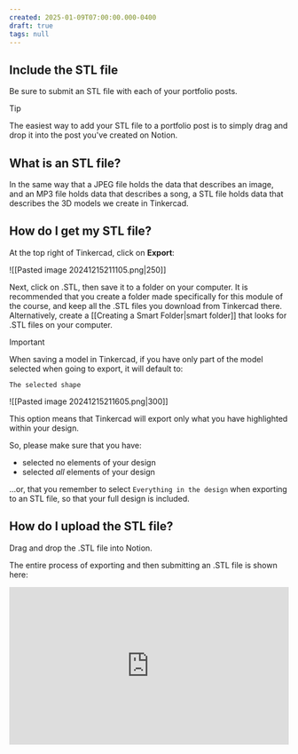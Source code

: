 ```yaml
---
created: 2025-01-09T07:00:00.000-0400
draft: true
tags: null
---
```


## Include the STL file

Be sure to submit an STL file with each of your portfolio posts.

> [!TIP]
> 
> The easiest way to add your STL file to a portfolio post is to simply drag and drop it into the post you've created on Notion.

## What is an STL file?

In the same way that a JPEG file holds the data that describes an image, and an MP3 file holds data that describes a song, a STL file holds data that describes the 3D models we create in Tinkercad.

## How do I get my STL file?

At the top right of Tinkercad, click on **Export**:

![[Pasted image 20241215211105.png|250]]

Next, click on .STL, then save it to a folder on your computer. It is recommended that you create a folder made specifically for this module of the course, and keep all the .STL files you download from Tinkercad there. Alternatively, create a [[Creating a Smart Folder|smart folder]] that looks for .STL files on your computer.

>[!IMPORTANT]
> 
> When saving a model in Tinkercad, if you have only part of the model selected when going to export, it will default to:
> 
>  `The selected shape`
> 
> ![[Pasted image 20241215211605.png|300]]
> 
>  This option means that Tinkercad will export only what you have highlighted within your design.
>  
>  So, please make sure that you have:
>  
>  - selected no elements of your design 
>  - selected *all* elements of your design
>    
>  ...or, that you remember to select `Everything in the design` when exporting to an STL file, so that your full design is included.

## How do I upload the STL file?

Drag and drop the .STL file into Notion.

The entire process of exporting and then submitting an .STL file is shown here:

 <div style="padding:56.25% 0 0 0;position:relative;">
	<iframe src="https://player.vimeo.com/video/1054769797?h=f26745ad26&amp;badge=0&amp;autopause=0&amp;player_id=0&amp;app_id=58479&portrait=0&byline=0&title=0" frameborder="0" allow="autoplay; fullscreen; picture-in-picture; clipboard-write" style="position:absolute;top:0;left:0;width:100%;height:100%;" title="Opening the Teamspace">
	</iframe>
	</div>
 <script src="https://player.vimeo.com/api/player.js"></script>